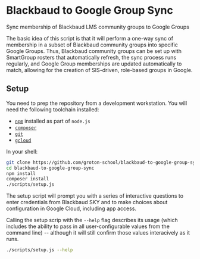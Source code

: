 # Blackbaud to Google Group Sync

Sync membership of Blackbaud LMS community groups to Google Groups

The basic idea of this script is that it will perform a one-way sync of membership in a subset of Blackbaud community groups into specific Google Groups. Thus, Blackbaud community groups can be set up with SmartGroup rosters that automatically refresh, the sync process runs regularly, and Google Group memberships are updated automatically to match, allowing for the creation of SIS-driven, role-based groups in Google.

## Setup

You need to prep the repository from a development workstation. You will need the following toolchain installed:

- [`npm`](nodejs.org) installed as part of `node.js`
- [`composer`](https://pnpm.io/)
- [`git`](https://git-scm.com/)
- [`gcloud`](https://cloud.google.com/sdk/docs/install)

In your shell:

```bash
git clone https://github.com/groton-school/blackbaud-to-google-group-sync.git
cd blackbaud-to-google-group-sync
npm install
composer install
./scripts/setup.js
```

The setup script will prompt you with a series of interactive questions to enter credentials from Blackbaud SKY and to make choices about configuration in Google Cloud, including app access.

Calling the setup scrip with the `--help` flag describes its usage (which includes the ability to pass in all user-configurable values from the command line) -- although it will still confirm those values interacively as it runs.

```bash
./scripts/setup.js --help
```
